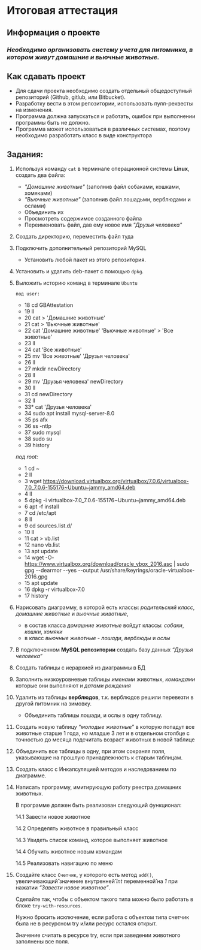# Итоговая аттестация

## Информация о проекте

### *Необходимо организовать систему учета для питомника, в котором живут домашние и вьючные животные.*

## Как сдавать проект

* Для сдачи проекта необходимо создать отдельный общедоступный репозиторий (Github, gitlub, или Bitbucket).
* Разработку вести в этом репозитории, использовать пулл-реквесты на изменения. 
* Программа должна запускаться и работать, ошибок при выполнении программы быть не должно.
* Программа может использоваться в различных системах, поэтому необходимо разработать класс в виде конструктора

## Задания:

1. Используя команду `cat` в терминале операционной системы **Linux**, создать два файла:
   + *"Домашние животные"* (заполнив файл собаками, кошками, хомяками)
   + *"Вьючные животные"* (заполнив файл лошадьми, верблюдами и ослами) 
   + Объединить их 
   + Просмотреть содержимое созданного файла 
   + Переименовать файл, дав ему новое имя *"Друзья человека"*
2. Создать директорию, переместить файл туда 
3. Подключить дополнительный репозиторий MySQL
   + Установить любой пакет из этого репозитория. 
4. Установить и удалить deb-пакет с помощью `dpkg`. 
5. Выложить историю команд в терминале `Ubuntu`

   `под user:`
   - 18  cd GBAttestation
   - 19  ll
   - 20  cat > 'Домашние животные'
   - 21  cat > 'Вьючные животные'
   - 22  cat 'Домашние животные' 'Вьючные животные' > 'Все животные'
   - 23  ll
   - 24  cat 'Все животные'
   - 25  mv 'Все животные' 'Друзья человека'
   - 26  ll
   - 27  mkdir newDirectory
   - 28  ll
   - 29  mv 'Друзья человека' newDirectory
   - 30  ll
   - 31  cd newDirectory
   - 32  ll
   - 33* cat 'Друзья человека'
   - 34  sudo apt install mysql-server-8.0
   - 35  ps afx
   - 36  ss -ntlp
   - 37  sudo mysql
   - 38  sudo su
   - 39  history
    
    *под root:*
   - 1  cd ~
   - 2  ll
   - 3  wget https://download.virtualbox.org/virtualbox/7.0.6/virtualbox-7.0_7.0.6-155176~Ubuntu~jammy_amd64.deb
   - 4  ll
   - 5  dpkg -i virtualbox-7.0_7.0.6-155176~Ubuntu~jammy_amd64.deb
   - 6  apt -f install
   - 7  cd /etc/apt
   - 8  ll
   - 9  cd sources.list.d/
   - 10  ll
   - 11  cat > vb.list
   - 12  nano vb.list
   - 13  apt update
   - 14  wget -O- https://www.virtualbox.org/download/oracle_vbox_2016.asc | sudo gpg --dearmor --yes --output /usr/share/keyrings/oracle-virtualbox-2016.gpg
   - 15  apt update
   - 16  dpkg -r virtualbox-7.0
   - 17  history

6. Нарисовать диаграмму, в которой есть классы: *родительский класс*, *домашние животные* и *вьючные животные*,
   + в состав класса *домашние животные* войдут классы: *собаки*, *кошки*, *хомяки* 
   + в класс *вьючные животные* - *лошади*, *верблюды* и *ослы*
7. В подключенном **MySQL репозитории** создать базу данных *“Друзья человека”* 
8. Создать таблицы с иерархией из диаграммы в БД 
9. Заполнить низкоуровневые таблицы *именами* животных, *командами* которые они выполняют и *датами рождения* 
10. Удалить из таблицы **верблюдов**, т.к. верблюдов решили перевезти в другой питомник на зимовку.
    + Объединить таблицы лошади, и ослы в одну таблицу. 
11. Создать новую таблицу *“молодые животные”* в которую попадут все животные старше 1 года, но младше 3 лет и в отдельном столбце с точностью до месяца подсчитать возраст животных в новой таблице 
12. Объединить все таблицы в одну, при этом сохраняя поля, указывающие на прошлую принадлежность к старым таблицам. 
13. Создать класс с Инкапсуляцией методов и наследованием по диаграмме. 
14. Написать программу, имитирующую работу реестра домашних животных. 

    В программе должен быть реализован следующий функционал: 

    14.1 Завести новое животное 

    14.2 Определять животное в правильный класс 

    14.3 Увидеть список команд, которое выполняет животное 

    14.4 Обучить животное новым командам 

    14.5 Реализовать навигацию по меню

15. Создайте класс `Счетчик`, у которого есть метод `add()`, увеличивающий̆ значение внутренней̆ *int* переменной̆ на *1* при нажатии *“Завести новое животное”*. 
    
    Сделайте так, чтобы с объектом такого типа можно было работать в блоке `try-with-resources`. 
    
    Нужно бросить исключение, если работа с объектом типа счетчик была не в ресурсном try и/или ресурс остался открыт. 

    Значение считать в ресурсе try, если при заведении животного заполнены все поля.